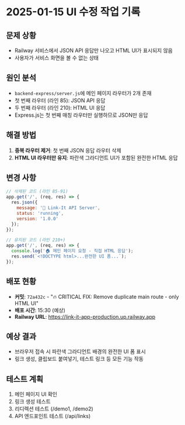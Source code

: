 # 2025-01-15 UI 수정 작업 기록

## 문제 상황
- Railway 서비스에서 JSON API 응답만 나오고 HTML UI가 표시되지 않음
- 사용자가 서비스 화면을 볼 수 없는 상태

## 원인 분석
- `backend-express/server.js`에 메인 페이지 라우터가 2개 존재
- 첫 번째 라우터 (라인 85): JSON API 응답
- 두 번째 라우터 (라인 210): HTML UI 응답
- Express.js는 첫 번째 매칭 라우터만 실행하므로 JSON만 응답

## 해결 방법
1. **중복 라우터 제거**: 첫 번째 JSON 응답 라우터 삭제
2. **HTML UI 라우터만 유지**: 파란색 그라디언트 UI가 포함된 완전한 HTML 응답

## 변경 사항
```javascript
// 삭제된 코드 (라인 85-91)
app.get('/', (req, res) => {
  res.json({ 
    message: '🚀 Link-It API Server', 
    status: 'running',
    version: '1.0.0'
  });
});

// 유지된 코드 (라인 210+)
app.get('/', (req, res) => {
  console.log('🏠 메인 페이지 요청 - 직접 HTML 응답');
  res.send(`<!DOCTYPE html>...완전한 UI 폼...`);
});
```

## 배포 현황
- **커밋**: `72a432c` - "🔥 CRITICAL FIX: Remove duplicate main route - only HTML UI"
- **배포 시간**: 15:30 (예상)
- **Railway URL**: https://link-it-app-production.up.railway.app

## 예상 결과
- 브라우저 접속 시 파란색 그라디언트 배경의 완전한 UI 폼 표시
- 링크 생성, 클립보드 붙여넣기, 테스트 링크 등 모든 기능 작동

## 테스트 계획
1. 메인 페이지 UI 확인
2. 링크 생성 테스트
3. 리디렉션 테스트 (/demo1, /demo2)
4. API 엔드포인트 테스트 (/api/links)
